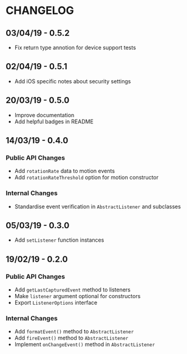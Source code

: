 # CHANGELOG

## 03/04/19 - 0.5.2
* Fix return type annotion for device support tests

## 02/04/19 - 0.5.1
* Add iOS specific notes about security settings

## 20/03/19 - 0.5.0
* Improve documentation
* Add helpful badges in README

## 14/03/19 - 0.4.0

### Public API Changes
* Add `rotationRate` data to motion events
* Add `rotationRateThreshold` option for motion constructor

### Internal Changes
* Standardise event verification in `AbstractListener` and subclasses

## 05/03/19 - 0.3.0

* Add `setListener` function instances

## 19/02/19 - 0.2.0

### Public API Changes
* Add `getLastCapturedEvent` method to listeners
* Make `listener` argument optional for constructors
* Export `ListenerOptions` interface

### Internal Changes
* Add `formatEvent()` method to `AbstractListener`
* Add `fireEvent()` method to `AbstractListener`
* Implement `onChangeEvent()` method in `AbstractListener`
